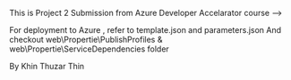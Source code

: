 This is Project 2 Submission from Azure Developer Accelarator course
--> 


For deployment to Azure , refer to template.json and parameters.json
And checkout web\Propertie\PublishProfiles & web\Propertie\ServiceDependencies folder

By Khin Thuzar Thin